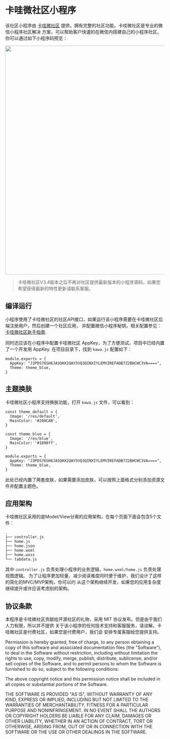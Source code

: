 # 卡哇微社区小程序

该社区小程序由 [卡哇微社区](http://kawaapp.com) 提供，拥有完整的社区功能。卡哇微社区是专业的微信小程序社区解决
方案，可以帮助客户快速的在微信内搭建自己的小程序社区。你可以通过如下小程序码预览：

<div align=center>
  <img width="720" src="https://kawaapp.com/static/ad.png"><img>
</div>

> 卡哇微社区V3.4版本之后不再对社区提供最新版本的小程序源码，如果您希望获得最新的特性更新请联系客服。

## 编译运行
小程序使用了卡哇微社区的社区API接口，如果运行该小程序需要在卡哇微社区后端注册用户，然后创建一个社区应用，
并配置微信小程序秘钥，相关配置参见：[卡哇微社区新手指南](https://mp.weixin.qq.com/s/3hsjr7ZKHlmbw-4HOhCM0A).

同时还应该在小程序中配置卡哇微社区 AppKey，为了方便测试，项目中已经内置了一个开发用 AppKey.
在项目目录下，找到 `kawa.js` 配置如下：
```
module.exports = {
  AppKey: "J3PDS76SH6JASQHX2QAY5VQ3QINXIYLEMVIREFADB7Z2BHCWC3VA====",
  Theme: theme_blue,
}
```

## 主题换肤
卡哇微社区小程序支持换肤功能，打开 `kawa.js` 文件，可以看到：
```
const theme_default = {
  Image: '/res/default',
  MainColor: '#20ACAB',
}

const theme_blue = {
  Image: '/res/blue',
  MainColor: '#1890ff',
}

module.exports = {
  AppKey: "J3PDS76SH6JASQHX2QAY5VQ3QINXIYLEMVIREFADB7Z2BHCWC3VA====",
  Theme: theme_blue,
}
```
此处已经内置了两套皮肤，如果需要添加皮肤，可以按照上面格式分别添加资源文件并配置主题色。

## 应用架构
卡哇微社区采用的是Model/View分离的应用架构，在每个页面下面会包含5个文件：
```
.
├── controller.js
├── home.js
├── home.json
├── home.wxml
├── home.wxss
└── tabdata.js
```
其中 `controller.js` 负责处理小程序的业务逻辑，`home.wxml/home.js` 负责处理视图逻辑。
为了让程序更加轻量、减少阅读难度同时便于维护，我们设计了这样的简化的MVC/MVP架构，你可以约
从这个架构继续开发，如果您的应用复杂度继续提升或许应该考虑别的架构。

## 协议条款
本程序是卡哇微社区贡献给开源社区的礼物，采用 MIT 协议发布。但是由于我们人力有限，所以并不提供
关于该小程序的任何技术支持和客服服务，请谅解。卡哇微社区是付费社区，如果您是付费用户，我们会
安排专属客服给您提供支持。

Permission is hereby granted, free of charge, to any person obtaining a copy of this software and associated documentation files (the "Software"), to deal in the Software without restriction, including without limitation the rights to use, copy, modify, merge, publish, distribute, sublicense, and/or sell copies of the Software, and to permit persons to whom the Software is furnished to do so, subject to the following conditions:

The above copyright notice and this permission notice shall be included in all copies or substantial portions of the Software.

THE SOFTWARE IS PROVIDED "AS IS", WITHOUT WARRANTY OF ANY KIND, EXPRESS OR IMPLIED, INCLUDING BUT NOT LIMITED TO THE WARRANTIES OF MERCHANTABILITY, FITNESS FOR A PARTICULAR PURPOSE AND NONINFRINGEMENT. IN NO EVENT SHALL THE AUTHORS OR COPYRIGHT HOLDERS BE LIABLE FOR ANY CLAIM, DAMAGES OR OTHER LIABILITY, WHETHER IN AN ACTION OF CONTRACT, TORT OR OTHERWISE, ARISING FROM, OUT OF OR IN CONNECTION WITH THE SOFTWARE OR THE USE OR OTHER DEALINGS IN THE SOFTWARE.
